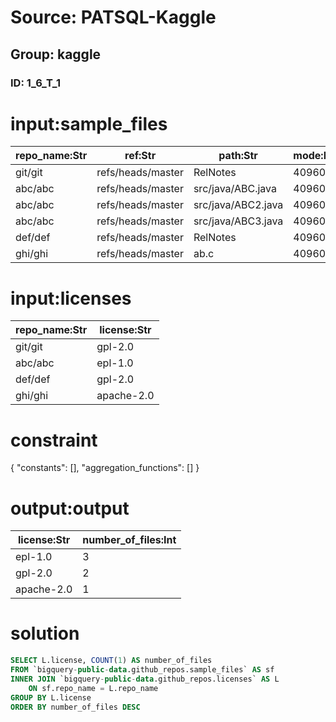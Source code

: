 # Source: PATSQL-Kaggle
## Group: kaggle
### ID: 1_6_T_1

# input:sample_files

| repo_name:Str | ref:Str | path:Str | mode:Int | id:Str | symlink_target:Str |
|---|---|---|---|---|---|
| git/git | refs/heads/master | RelNotes | 40960 | 62615ffa4e97803da96aefbc798ab50f949a8db7 | Documentation/RelNotes/2.10.0.txt |
| abc/abc | refs/heads/master | src/java/ABC.java | 40960 | 62615ffa4e97803da96aefbc798ab50f949a8db7 | src/java/ABC.java |
| abc/abc | refs/heads/master | src/java/ABC2.java | 40960 | 62615ffa4e97803da96aefbc798ab50f949a8db7 | src/java/ABC2.java |
| abc/abc | refs/heads/master | src/java/ABC3.java | 40960 | 62615ffa4e97803da96aefbc798ab50f949a8db7 | src/java/ABC3.java |
| def/def | refs/heads/master | RelNotes | 40960 | 62615ffa4e97803da96aefbc798ab50f949a8db7 | Documentation/RelNotes/1.2.3.txt |
| ghi/ghi | refs/heads/master | ab.c | 40960 | 62615ffa4e97803da96aefbc798ab50f949a8db7 | src/1.2.3/ab.c |

# input:licenses

| repo_name:Str | license:Str |
|---|---|
| git/git | gpl-2.0 |
| abc/abc | epl-1.0 |
| def/def | gpl-2.0 |
| ghi/ghi | apache-2.0 |

# constraint

{
  "constants": [],
  "aggregation_functions": []
}

# output:output

| license:Str | number_of_files:Int |
|---|---|
| epl-1.0 | 3 |
| gpl-2.0 | 2 |
| apache-2.0 | 1 |

# solution

```sql
SELECT L.license, COUNT(1) AS number_of_files
FROM `bigquery-public-data.github_repos.sample_files` AS sf
INNER JOIN `bigquery-public-data.github_repos.licenses` AS L 
    ON sf.repo_name = L.repo_name
GROUP BY L.license
ORDER BY number_of_files DESC
```
